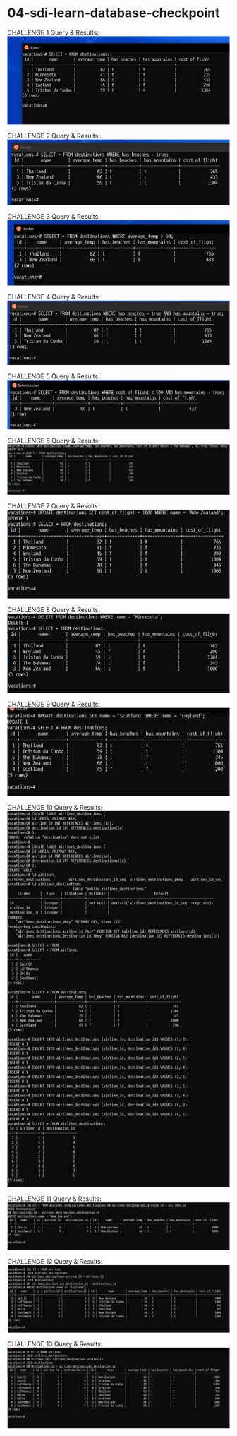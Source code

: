 # 04-sdi-learn-database-checkpoint

CHALLENGE 1
Query & Results: ![results](./img/challenge1.JPG)

CHALLENGE 2
Query & Results: ![results](./img/challenge2.JPG)

CHALLENGE 3
Query & Results: ![results](./img/challenge3.JPG)

CHALLENGE 4
Query & Results: ![results](./img/challenge4.JPG)

CHALLENGE 5
Query & Results: ![results](./img/challenge5.JPG)

CHALLENGE 6
Query & Results: ![results](./img/challenge6.JPG)

CHALLENGE 7
Query & Results: ![results](./img/challenge7.JPG)

CHALLENGE 8
Query & Results: ![results](./img/challenge8.JPG)

CHALLENGE 9
Query & Results: ![results](./img/challenge9.JPG)

CHALLENGE 10
Query & Results: ![results](./img/challenge10.JPG)

CHALLENGE 11
Query & Results: ![results](./img/challenge11.JPG)

CHALLENGE 12
Query & Results: ![results](./img/challenge12.JPG)

CHALLENGE 13
Query & Results: ![results](./img/challenge13.JPG)



